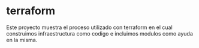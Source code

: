 # terraform


Este proyecto muestra el proceso utilizado con terraform en el cual construimos infraestructura como codigo e incluimos modulos como ayuda en la misma.

